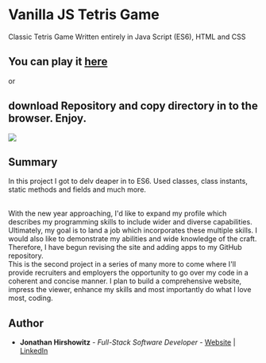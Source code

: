 # Vanilla JS Tetris Game

Classic Tetris Game Written entirely in Java Script (ES6), HTML and CSS

## You can play it [here](https://yoniwitz.github.io/JS-Tetris/)
or
##  download Repository and copy directory in to the browser. Enjoy.

<image src="./images/tetris_snapshot.bmp">


## Summary

In this project I got to delv deaper in to ES6. Used classes, class instants, static methods and fields and much more. 

<br>
With the new year approaching, I'd like to expand my profile which describes my programming skills to include wider and diverse capabilities. Ultimately, my goal is to land a job which incorporates these multiple skills. I would also like to demonstrate my abilities and wide knowledge of the craft. 
Therefore, I have begun revising the site and adding apps to my GitHub repository. 
<br>
This is the second project in a series of many more to come where I'll provide recruiters and employers the opportunity to go over my code in a coherent and concise manner. I plan to build a comprehensive website, impress the viewer, enhance my skills and most importantly do what I love most, coding. 


## Author

* **Jonathan Hirshowitz** - *Full-Stack Software Developer* - [Website](https://jonathan-hirshowitz-portfolio.firebaseapp.com/) | [LinkedIn](https://www.linkedin.com/in/jonathan-hirshowitz/)
